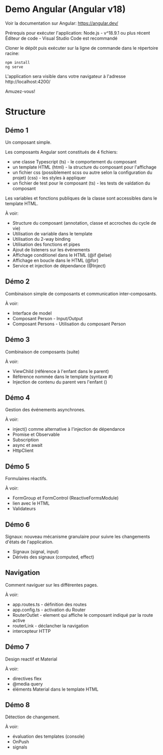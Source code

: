 # Demo Angular (Angular v18)

Voir la documentation sur Angular: https://angular.dev/

Prérequis pour exécuter l'application:
Node.js - v^18.9.1 ou plus récent
Éditeur de code - Visual Studio Code est recommandé

Cloner le dépôt puis exécuter sur la ligne de commande dans le répertoire racine:

```
npm install
ng serve
```

L'application sera visible dans votre navigateur à l'adresse http://localhost:4200/

Amuzez-vous!

# Structure

## Démo 1

Un composant simple.

Les composants Angular sont constitués de 4 fichiers:

- une classe Typescript (ts) - le comportement du composant
- un template HTML (html) - la structure du composant pour l'affichage
- un fichier css (possiblement scss ou autre selon la configuration du projet) (css) - les styles à appliquer
- un fichier de test pour le composant (ts) - les tests de valdation du composant

Les variables et fonctions publiques de la classe sont accessibles dans le template HTML.

À voir:

- Structure du composant (annotation, classe et accroches du cycle de vie)
- Utilisation de variable dans le template
- Utilisation du 2-way binding
- Utilisation des fonctions et pipes
- Ajout de listeners sur les événements
- Affichage conditionel dans le HTML (@if @else)
- Affichage en boucle dans le HTML (@for)
- Service et injection de dépendance (@Inject)

## Démo 2

Combinaison simple de composants et communication inter-composants.

À voir:

- Interface de model
- Composant Person - Input/Output
- Composant Persons - Utilisation du composant Person

## Démo 3

Combinaison de composants (suite)

À voir:

- ViewChild (référence à l'enfant dans le parent)
- Référence nommée dans le template (syntaxe #)
- Injection de contenu du parent vers l'enfant (<ng-content>)

## Démo 4

Gestion des événements asynchrones.

À voir:

- inject() comme alternative à l'injection de dépendance
- Promise et Observable
- Subscription
- async et await
- HttpClient

## Démo 5

Formulaires réactifs.

À voir:

- FormGroup et FormControl (ReactiveFormsModule)
- lien avec le HTML
- Validateurs

## Démo 6

Signaux: nouveau mécanisme granulaire pour suivre les changements d'états de l'application.

- Signaux (signal, input)
- Dérivés des signaux (computed, effect)

## Navigation

Comment naviguer sur les différentes pages.

À voir:

- app.routes.ts - définition des routes
- app.config.ts - activation du Router
- RouterOutlet - element qui affiche le composant indiqué par la route active
- routerLink - déclancher la navigation
- intercepteur HTTP

## Démo 7

Design reactif et Material

À voir:

- directives flex
- @media query
- éléments Material dans le template HTML

## Démo 8

Détection de changement.

À voir:

- évaluation des templates (console)
- OnPush
- signals
